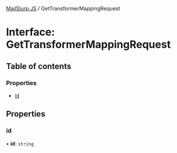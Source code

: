 [MailSlurp JS](../README.md) / GetTransformerMappingRequest

# Interface: GetTransformerMappingRequest

## Table of contents

### Properties

- [id](GetTransformerMappingRequest.md#id)

## Properties

### id

• **id**: `string`
